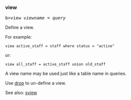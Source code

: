 ### view
<pre>b>view</b> <i>viewname</i> = <i>query</i></pre>

Define a view.

For example:

``` suneido
view active_staff = staff where status = "active"
```

or:

``` suneido
view all_staff = active_staff union old_staff
```

A view name may be used just like a table name in queries.

Use [drop](<../Requests/drop.md>) to un-define a view.

See also: [sview](<../Requests/sview.md>)